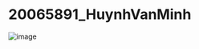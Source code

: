 # 20065891_HuynhVanMinh
![image](https://github.com/vanminh170502/20065891_HuynhVanMinh/assets/97943350/dd146e05-820b-49ad-afa7-440ea0ff75b7)
